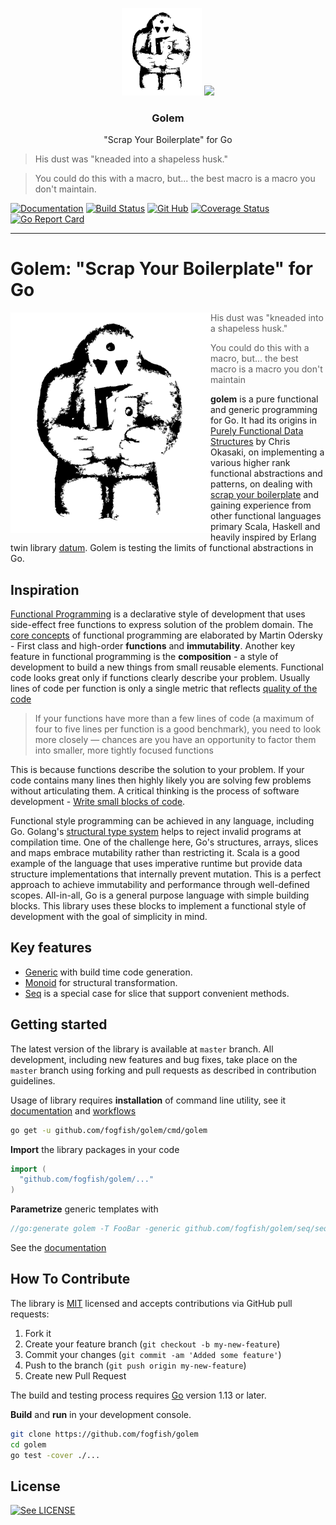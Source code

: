<p align="center">
  <img src="./doc/logo.svg" height="140" />
  <img src="https://cdn.rawgit.com/awnumar/memguard/master/logo.svg" height="140" />
  <h3 align="center">Golem</h3>

  <p align="center">"Scrap Your Boilerplate" for Go</p>
  <blockquote><p>
    His dust was "kneaded into a shapeless husk."
  </p></blockquote>
  <blockquote><p>
    You could do this with a macro, but... the best macro is a macro you don't maintain.
  </p></blockquote>
</p>

[![Documentation](https://godoc.org/github.com/fogfish/golem?status.svg)](http://godoc.org/github.com/fogfish/golem)
[![Build Status](https://secure.travis-ci.org/fogfish/golem.svg?branch=master)](http://travis-ci.org/fogfish/golem)
[![Git Hub](https://img.shields.io/github/last-commit/fogfish/golem.svg)](http://travis-ci.org/fogfish/golem)
[![Coverage Status](https://coveralls.io/repos/github/fogfish/golem/badge.svg?branch=master)](https://coveralls.io/github/fogfish/golem?branch=master)
[![Go Report Card](https://goreportcard.com/badge/github.com/fogfish/golem)](https://goreportcard.com/report/github.com/fogfish/golem)

---

# Golem: "Scrap Your Boilerplate" for Go

<img src="./doc/logo.svg" width="320" align="left"/>

> His dust was "kneaded into a shapeless husk."

> You could do this with a macro, but...
> the best macro is a macro you don't maintain



**golem** is a pure functional and generic programming for Go. It had its origins in [Purely Functional Data Structures](https://www.cs.cmu.edu/~rwh/theses/okasaki.pdf) by Chris Okasaki, on implementing a various higher rank functional abstractions and patterns, on dealing with [scrap your boilerplate](https://www.microsoft.com/en-us/research/publication/scrap-your-boilerplate-with-class/) and gaining experience from other functional languages primary Scala, Haskell and heavily inspired by Erlang twin library [datum](https://github.com/fogfish/datum). Golem is testing the limits of functional abstractions in Go.


## Inspiration

[Functional Programming](https://en.wikipedia.org/wiki/Functional_programming) is a declarative style of development that uses side-effect free functions to express solution of the problem domain. The [core concepts](http://www.se-radio.net/2007/07/episode-62-martin-odersky-on-scala/) of functional programming are elaborated by Martin Odersky - First class and high-order **functions** and **immutability**. Another  key feature in functional programming is the **composition** - a style of development to build a new things from small reusable elements. Functional code looks great only if functions clearly describe your problem. Usually lines of code per function is only a single metric that reflects [quality of the code](https://blog.usejournal.com/solving-embarrassingly-obvious-problems-in-erlang-e3f21a6203cc)

> If your functions have more than a few lines of code (a maximum of four to five lines per function is a good benchmark), you need to look more closely — chances are you have an opportunity to factor them into smaller, more tightly focused functions

This is because functions describe the solution to your problem. If your code contains many lines then highly likely you are solving few problems without articulating them. A critical thinking is the process of software development - [Write small blocks of code](https://blog.ploeh.dk/2019/11/04/the-80-24-rule/).

Functional style programming can be achieved in any language, including Go. Golang's [structural type system](https://en.wikipedia.org/wiki/Structural_type_system) helps to reject invalid programs at compilation time. One of the challenge here, Go's structures, arrays, slices and maps embrace mutability rather than restricting it. Scala is a good example of the language that uses imperative runtime but provide data structure implementations that internally prevent mutation. This is a perfect approach to achieve immutability and performance through well-defined scopes. All-in-all, Go is a general purpose language with simple building blocks. This library uses these blocks to implement a functional style of development with the goal of simplicity in mind.

## Key features

* [Generic](generic) with build time code generation.
* [Monoid](doc/monoid.md) for structural transformation.
* [Seq](https://godoc.org/github.com/fogfish/golem/seq) is a special case for slice that support convenient methods. 


## Getting started

The latest version of the library is available at `master` branch. All development, including new features and bug fixes, take place on the `master` branch using forking and pull requests as described in contribution guidelines.

Usage of library requires **installation** of command line utility, see it [documentation](https://godoc.org/github.com/fogfish/golem/cmd/golem) and [workflows](doc/generic.md)

```bash
go get -u github.com/fogfish/golem/cmd/golem
```

**Import** the library packages in your code

```go
import (
  "github.com/fogfish/golem/..."
)
```

**Parametrize** generic templates with

```go
//go:generate golem -T FooBar -generic github.com/fogfish/golem/seq/seq.go
```

See the [documentation](http://godoc.org/github.com/fogfish/golem)


## How To Contribute

The library is [MIT](LICENSE) licensed and accepts contributions via GitHub pull requests:

1. Fork it
2. Create your feature branch (`git checkout -b my-new-feature`)
3. Commit your changes (`git commit -am 'Added some feature'`)
4. Push to the branch (`git push origin my-new-feature`)
5. Create new Pull Request


The build and testing process requires [Go](https://golang.org) version 1.13 or later.

**Build** and **run** in your development console.

```bash
git clone https://github.com/fogfish/golem
cd golem
go test -cover ./...
```

## License

[![See LICENSE](https://img.shields.io/github/license/fogfish/golem.svg?style=for-the-badge)](LICENSE)
